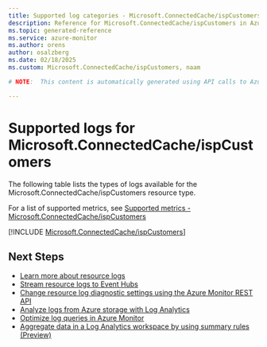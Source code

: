 ```yaml
---
title: Supported log categories - Microsoft.ConnectedCache/ispCustomers
description: Reference for Microsoft.ConnectedCache/ispCustomers in Azure Monitor Logs.
ms.topic: generated-reference
ms.service: azure-monitor
ms.author: orens
author: osalzberg
ms.date: 02/18/2025
ms.custom: Microsoft.ConnectedCache/ispCustomers, naam

# NOTE:  This content is automatically generated using API calls to Azure. Any edits made on these files will be overwritten in the next run of the script. 

---
```





# Supported logs for Microsoft.ConnectedCache/ispCustomers  
The following table lists the types of logs available for the Microsoft.ConnectedCache/ispCustomers resource type.
  
  
  
For a list of supported metrics, see [Supported metrics - Microsoft.ConnectedCache/ispCustomers](../supported-metrics/microsoft-connectedcache-ispcustomers-metrics.md)  
  

  
[!INCLUDE [Microsoft.ConnectedCache/ispCustomers](~/reusable-content/ce-skilling/azure/includes/azure-monitor/reference/logs/microsoft-connectedcache-ispcustomers-logs-include.md)]  
  

## Next Steps

* [Learn more about resource logs](/azure/azure-monitor/essentials/platform-logs-overview)
* [Stream resource logs to Event Hubs](/azure/azure-monitor/essentials/resource-logs#send-to-azure-event-hubs)
* [Change resource log diagnostic settings using the Azure Monitor REST API](/rest/api/monitor/diagnosticsettings)
* [Analyze logs from Azure storage with Log Analytics](/azure/azure-monitor/essentials/resource-logs#send-to-log-analytics-workspace)
* [Optimize log queries in Azure Monitor](/azure/azure-monitor/logs/query-optimization)
* [Aggregate data in a Log Analytics workspace by using summary rules (Preview)](/azure/azure-monitor/logs/summary-rules)